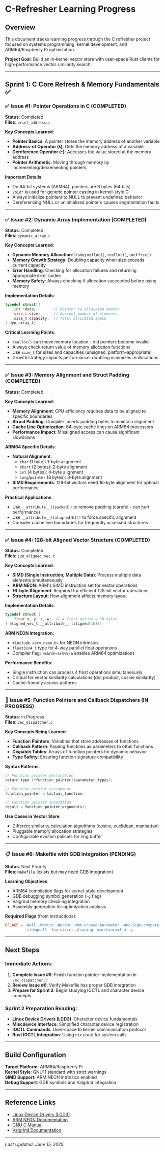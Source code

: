 # C-Refresher Learning Progress

## Overview
This document tracks learning progress through the C refresher project focused on systems programming, kernel development, and ARM64/Raspberry Pi optimization.

**Project Goal**: Build an in-kernel vector store with user-space Rust clients for high-performance vector similarity search.

---

## Sprint 1: C Core Refresh & Memory Fundamentals ✅

### ✅ Issue #1: Pointer Operations in C (COMPLETED)
**Status**: Completed  
**Files**: `print_address.c`

**Key Concepts Learned**:
- **Pointer Basics**: A pointer stores the memory address of another variable
- **Address-of Operator (`&`)**: Gets the memory address of a variable
- **Dereference Operator (`*`)**: Accesses the value stored at the memory address
- **Pointer Arithmetic**: Moving through memory by incrementing/decrementing pointers

**Important Details**:
- On 64-bit systems (ARM64), pointers are 8 bytes (64 bits)
- `void*` is used for generic pointer casting in kernel-style C
- Always initialize pointers to NULL to prevent undefined behavior
- Dereferencing NULL or uninitialized pointers causes segmentation faults

---

### ✅ Issue #2: Dynamic Array Implementation (COMPLETED)
**Status**: Completed  
**Files**: `dynamic_array.c`

**Key Concepts Learned**:
- **Dynamic Memory Allocation**: Using `malloc()`, `realloc()`, and `free()`
- **Memory Growth Strategy**: Doubling capacity when size exceeds current capacity
- **Error Handling**: Checking for allocation failures and returning appropriate error codes
- **Memory Safety**: Always checking if allocation succeeded before using memory

**Implementation Details**:
```c
typedef struct {
    int *data;        // Pointer to allocated memory
    size_t size;      // Current number of elements
    size_t capacity;  // Total allocated space
} dyn_array_t;
```

**Critical Learning Points**:
- `realloc()` can move memory location - old pointers become invalid
- Always check return value of memory allocation functions
- Use `size_t` for sizes and capacities (unsigned, platform-appropriate)
- Growth strategy impacts performance: doubling minimizes reallocations

---

### ✅ Issue #3: Memory Alignment and Struct Padding (COMPLETED)
**Status**: Completed

**Key Concepts Learned**:
- **Memory Alignment**: CPU efficiency requires data to be aligned to specific boundaries
- **Struct Padding**: Compiler inserts padding bytes to maintain alignment
- **Cache Line Optimization**: 64-byte cache lines on ARM64 processors
- **Performance Impact**: Misaligned access can cause significant slowdowns

**ARM64 Specific Details**:
- **Natural Alignment**: 
  - `char` (1 byte): 1-byte alignment
  - `short` (2 bytes): 2-byte alignment
  - `int` (4 bytes): 4-byte alignment
  - `long`/`pointer` (8 bytes): 8-byte alignment
- **SIMD Requirements**: 128-bit vectors need 16-byte alignment for optimal performance

**Practical Applications**:
- Use `__attribute__((packed))` to remove padding (careful - can hurt performance)
- Use `__attribute__((aligned(N)))` to force specific alignment
- Consider cache line boundaries for frequently accessed structures

---

### ✅ Issue #4: 128-bit Aligned Vector Structure (COMPLETED)
**Status**: Completed  
**Files**: `128_aligned_vec.c`

**Key Concepts Learned**:
- **SIMD (Single Instruction, Multiple Data)**: Process multiple data elements simultaneously
- **ARM NEON**: ARM's SIMD instruction set for vector operations
- **16-byte Alignment**: Required for efficient 128-bit vector operations
- **Structure Layout**: How alignment affects memory layout

**Implementation Details**:
```c
typedef struct {
    float x, y, z, w;  // 4 float values = 16 bytes
} aligned_vec_t __attribute__((aligned(16)));
```

**ARM NEON Integration**:
- `#include <arm_neon.h>` for NEON intrinsics
- `float32x4_t` type for 4-way parallel float operations
- Compiler flag: `-march=armv8-a` enables ARM64 optimizations

**Performance Benefits**:
- Single instruction can process 4 float operations simultaneously
- Critical for vector similarity calculations (dot product, cosine similarity)
- Cache-friendly access patterns

---

### 🔄 Issue #5: Function Pointers and Callback Dispatchers (IN PROGRESS)
**Status**: In Progress  
**Files**: `vec_dispatcher.c`

**Key Concepts Being Learned**:
- **Function Pointers**: Variables that store addresses of functions
- **Callback Pattern**: Passing functions as parameters to other functions
- **Dispatch Tables**: Arrays of function pointers for dynamic behavior
- **Type Safety**: Ensuring function signature compatibility

**Syntax Patterns**:
```c
// Function pointer declaration
return_type (*function_pointer)(parameter_types);

// Function pointer assignment
function_pointer = &actual_function;

// Function pointer invocation
result = function_pointer(arguments);
```

**Use Cases in Vector Store**:
- Different similarity calculation algorithms (cosine, euclidean, manhattan)
- Pluggable memory allocation strategies
- Configurable eviction policies for ring buffer

---

### 📋 Issue #6: Makefile with GDB Integration (PENDING)
**Status**: Next Priority  
**Files**: `Makefile` (exists but may need GDB integration)

**Learning Objectives**:
- ARM64 compilation flags for kernel-style development
- GDB debugging symbol generation (`-g` flag)
- Valgrind memory checking integration
- Assembly generation for optimization analysis

**Required Flags** (from instructions):
```makefile
CFLAGS = -Wall -Wextra -Werror -Wno-unused-parameter -Wno-sign-compare \
         -std=gnu11 -fno-strict-aliasing -march=armv8-a -g
```

---

## Next Steps

### Immediate Actions:
1. **Complete Issue #5**: Finish function pointer implementation in `vec_dispatcher.c`
2. **Review Issue #6**: Verify Makefile has proper GDB integration
3. **Prepare for Sprint 2**: Begin studying IOCTL and character device concepts

### Sprint 2 Preparation Reading:
- **Linux Device Drivers (LDD3)**: Character device fundamentals
- **Miscdevice Interface**: Simplified character device registration
- **IOCTL Commands**: User-space to kernel communication protocol
- **Rust IOCTL Integration**: Using `nix` crate for system calls

---

## Build Configuration

**Target Platform**: ARM64/Raspberry Pi  
**Kernel Style**: GNU11 standard with strict warnings  
**SIMD Support**: ARM NEON intrinsics enabled  
**Debug Support**: GDB symbols and Valgrind integration  

---

## Reference Links
- [Linux Device Drivers (LDD3)](https://lwn.net/Kernel/LDD3/)
- [ARM NEON Documentation](https://developer.arm.com/documentation/den0018/d/)
- [GNU C Manual](https://gcc.gnu.org/onlinedocs/gcc/)
- [Valgrind Documentation](https://valgrind.org/docs/manual/)

---

*Last Updated: June 15, 2025*
